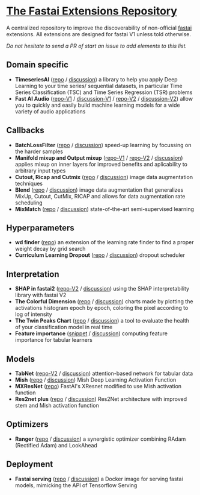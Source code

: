 # [The Fastai Extensions Repository](https://forums.fast.ai/t/unofficial-fastai-extensions-repository/)

A centralized repository to improve the discoverability of non-official [fastai](https://docs.fast.ai/) extensions.
All extensions are designed for fastai V1 unless told otherwise.

*Do not hesitate to send a PR of start an issue to add elements to this list.*

## Domain specific
- **TimeseriesAI** ([repo](https://github.com/timeseriesAI/timeseriesAI) / [discussion](https://forums.fast.ai/t/time-series-sequential-data-study-group/)) a library to help you apply Deep Learning to your time series/ sequential datasets, in particular Time Series Classification (TSC) and Time Series Regression (TSR) problems
- **Fast AI Audio** ([repo-V1](https://github.com/mogwai/fastai_audio) / [discussion-V1](https://forums.fast.ai/t/deep-learning-with-audio-thread/) / [repo-V2](https://github.com/rbracco/fastai2_audio) / [discussion-V2](https://forums.fast.ai/t/fastai-v2-audio/)) allow you to quickly and easily build machine learning models for a wide variety of audio applications

## Callbacks
- **BatchLossFilter** ([repo](https://github.com/oguiza/fastai_extensions/blob/master/03_BatchLossFilter.ipynb) / [discussion](https://forums.fast.ai/t/meet-batchlossfilter-a-new-technique-to-speed-up-training/56621)) speed-up learning by focussing on the harder samples
- **Manifold mixup and Output mixup** ([repo-V1](https://github.com/nestordemeure/ManifoldMixup) / [repo-V2](https://github.com/nestordemeure/ManifoldMixup/tree/V2) / [discussion](https://forums.fast.ai/t/mixup-data-augmentation/22764/53)) applies mixup on inner layers for improved benefits and aplicability to arbitrary input types
- **Cutout, Ricap and Cutmix** ([repo](https://github.com/oguiza/fastai_extensions/blob/master/01_data_augmentation_notebook.ipynb) / [discussion](https://forums.fast.ai/t/cutmix-mixup/)) image data augmentation techniques
- **Blend** ([repo](https://github.com/oguiza/fastai_extensions/blob/master/02_data_augmentation_blend.ipynb) / [discussion](https://forums.fast.ai/t/data-augmentation-dynamic-blend/)) image data augmentation that generalizes MixUp, Cutout, CutMix, RICAP and allows for data augmentation rate scheduling
- **MixMatch** ([repo](https://github.com/oguiza/fastai_extensions/blob/master/04a_MixMatch_extended.ipynb) / [discussion](https://forums.fast.ai/t/semi-supervised-learning-ssl-uda-mixmatch-s4l/)) state-of-the-art semi-supervised learning

## Hyperparameters
- **wd finder** ([repo](https://github.com/DrHB/fastai_wd)) an extension of the learning rate finder to find a proper weight decay by grid search
- **Curriculum Learning Dropout** ([repo](https://github.com/lessw2020/Curriculum-Learning-Dropout) / [discussion](https://forums.fast.ai/t/improved-loss-with-curriculum-learning-paper-and-video/47337)) dropout scheduler

## Interpretation
- **SHAP in fastai2** ([repo-V2](https://github.com/muellerzr/fastai2-SHAP) / [discussion](https://forums.fast.ai/t/feature-importance-in-deep-learning/42026/64)) using the SHAP interpretability library with fastai V2
- **The Colorful Dimension** ([repo](https://github.com/artste/colorfuldim) / [discussion](https://forums.fast.ai/t/the-colorful-dimension/))  charts made by plotting the activations histogram epoch by epoch, coloring the pixel according to log of intensity
- **The Twin Peaks Chart** ([repo](https://github.com/artste/colorfuldim) / [discussion](https://forums.fast.ai/t/the-twin-peaks-chart/)) a tool to evaluate the health of your classification model in real time
- **Feature importance** ([snippet](https://forums.fast.ai/t/feature-importance-in-deep-learning/42026/21) / [discussion](https://forums.fast.ai/t/feature-importance-in-deep-learning/)) computing feature importance for tabular learners

## Models
- **TabNet** ([repo-V2](https://github.com/mgrankin/fast_tabnet) / [discussion](https://forums.fast.ai/t/tabnet-with-fastai-v2/)) attention-based network for tabular data
- **Mish** ([repo](https://github.com/lessw2020/mish) / [discussion](https://forums.fast.ai/t/meet-mish-new-activation-function-possible-successor-to-relu/)) Mish Deep Learning Activation Function
- **MXResNet** ([repo](https://github.com/lessw2020/mish/blob/master/mxresnet.py)) FastAI's XResnet modified to use Mish activation function 
- **Res2net plus** ([repo](https://github.com/lessw2020/res2net-plus) / [discussion](https://forums.fast.ai/t/res2net-with-some-improvements-and-implementation/)) Res2Net architecture with improved stem and Mish activation function

## Optimizers
- **Ranger** ([repo](https://github.com/lessw2020/Ranger-Deep-Learning-Optimizer) / [discussion](https://forums.fast.ai/t/meet-ranger-radam-lookahead-optimizer)) a synergistic optimizer combining RAdam (Rectified Adam) and LookAhead

## Deployment
- **Fastai serving** ([repo](https://github.com/developmentseed/fastai-serving) / [discussion](https://forums.fast.ai/t/fastai-serving/)) a Docker image for serving fastai models, mimicking the API of Tensorflow Serving
